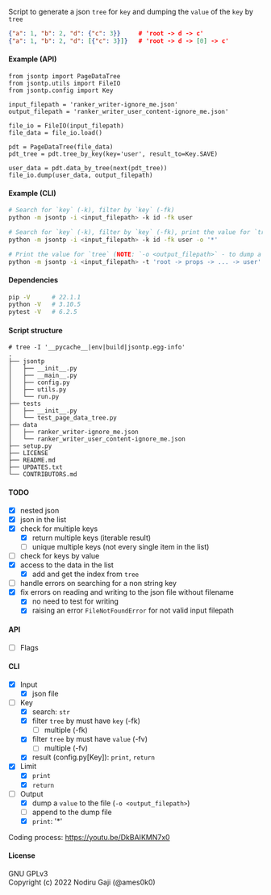 Script to generate a json `tree` for `key` and dumping the `value` of the `key` by `tree`
```json
{"a": 1, "b": 2, "d": {"c": 3}}		# 'root -> d -> c'
{"a": 1, "b": 2, "d": [{"c": 3}]}	# 'root -> d -> [0] -> c'
```

#### Example (API)
```python3
from jsontp import PageDataTree
from jsontp.utils import FileIO
from jsontp.config import Key

input_filepath = 'ranker_writer-ignore_me.json'
output_filepath = 'ranker_writer_user_content-ignore_me.json'

file_io = FileIO(input_filepath)
file_data = file_io.load()

pdt = PageDataTree(file_data)
pdt_tree = pdt.tree_by_key(key='user', result_to=Key.SAVE)

user_data = pdt.data_by_tree(next(pdt_tree))
file_io.dump(user_data, output_filepath)
```

#### Example (CLI)
```bash
# Search for `key` (-k), filter by `key` (-fk)
python -m jsontp -i <input_filepath> -k id -fk user

# Search for `key` (-k), filter by `key` (-fk), print the value for `tree`
python -m jsontp -i <input_filepath> -k id -fk user -o '*'

# Print the value for `tree` (NOTE: `-o <output_filepath>` - to dump a value)
python -m jsontp -i <input_filepath> -t 'root -> props -> ... -> user' -o '*'
```

#### Dependencies
```bash
pip -V		# 22.1.1
python -V	# 3.10.5
pytest -V	# 6.2.5
```

#### Script structure
```
# tree -I '__pycache__|env|build|jsontp.egg-info'
.
├── jsontp
│   ├── __init__.py
│   ├── __main__.py
│   ├── config.py
│   ├── utils.py
│   └── run.py
├── tests
│   ├── __init__.py
│   └── test_page_data_tree.py
├── data
│   ├── ranker_writer-ignore_me.json
│   └── ranker_writer_user_content-ignore_me.json
├── setup.py
├── LICENSE
├── README.md
├── UPDATES.txt
└── CONTRIBUTORS.md
```

#### TODO
- [x] nested json
- [x] json in the list
- [x] check for multiple keys
	- [x] return multiple keys (iterable result)
	- [ ] unique multiple keys (not every single item in the list)
- [ ] check for keys by value
- [x] access to the data in the list
	- [x] add and get the index from `tree`
- [ ] handle errors on searching for a non string key
- [x] fix errors on reading and writing to the json file without filename
	- [x] no need to test for writing
	- [x] raising an error `FileNotFoundError` for not valid input filepath

#### API
- [ ] Flags

#### CLI
- [x] Input
	- [x] json file
- [ ] Key
	- [x] search: `str`
	- [x] filter `tree` by must have `key` (-fk)
		- [ ] multiple (-fk)
	- [x] filter `tree` by must have `value` (-fv)
		- [ ] multiple (-fv)
	- [x] result (config.py[Key]): `print`, `return`
- [x] Limit
	- [x] `print`
	- [x] `return`
- [ ] Output
	- [x] dump a `value` to the file (`-o <output_filepath>`)
	- [ ] append to the dump file
	- [x] `print`: '\*'

Coding process: https://youtu.be/DkBAIKMN7x0

#### License
GNU GPLv3
<br />
Copyright (c) 2022 Nodiru Gaji (@ames0k0)

